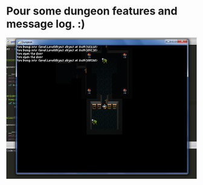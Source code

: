 [disqus]: 19174451428

# Pour some dungeon features and message log. :)

![](images/roguelike-progress.png)

